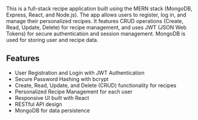 This is a full-stack recipe application built using the MERN stack (MongoDB, Express, React, and Node.js). The app allows users to register, log in, and manage their personalized recipes. It features CRUD operations (Create, Read, Update, Delete) for recipe management, and uses JWT (JSON Web Tokens) for secure authentication and session management. MongoDB is used for storing user and recipe data.

## Features
- User Registration and Login with JWT Authentication
- Secure Password Hashing with bcrypt
- Create, Read, Update, and Delete (CRUD) functionality for recipes
- Personalized Recipe Management for each user
- Responsive UI built with React
- RESTful API design
- MongoDB for data persistence
